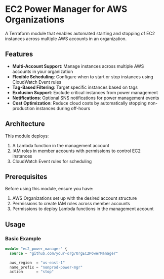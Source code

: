 # EC2 Power Manager for AWS Organizations

A Terraform module that enables automated starting and stopping of EC2 instances across multiple AWS accounts in an organization.

## Features

- **Multi-Account Support**: Manage instances across multiple AWS accounts in your organization
- **Flexible Scheduling**: Configure when to start or stop instances using CloudWatch Event rules
- **Tag-Based Filtering**: Target specific instances based on tags
- **Exclusion Support**: Exclude critical instances from power management
- **Notifications**: Optional SNS notifications for power management events
- **Cost Optimization**: Reduce cloud costs by automatically stopping non-production instances during off-hours

## Architecture

This module deploys:

1. A Lambda function in the management account
2. IAM roles in member accounts with permissions to control EC2 instances
3. CloudWatch Event rules for scheduling

## Prerequisites

Before using this module, ensure you have:

1. AWS Organizations set up with the desired account structure
2. Permissions to create IAM roles across member accounts
3. Permissions to deploy Lambda functions in the management account

## Usage

### Basic Example

```terraform
module "ec2_power_manager" {
  source = "github.com/your-org/OrgEC2PowerManager"
  
  aws_region  = "us-east-1"
  name_prefix = "nonprod-power-mgr"
  action      = "stop"
